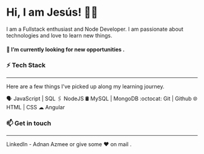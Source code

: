 <h1>Hi, I am Jesús! 👨‍💻</h1>
I am a Fullstack enthusiast and Node Developer. I am passionate about technologies and love to learn new things.

<h4>🔭 I’m currently looking for new opportunities .</h4>

<h3>⚡ Tech Stack</h3>
<hr>
 Here are a few things I've picked up along my learning journey.

🗣  JavaScript | SQL
🖇️ NodeJS
🛢️ MySQL | MongoDB
:octocat: Git | Github
🌐 HTML | CSS
☁ Angular

<h3>📫 Get in touch</h3>
<hr>
LinkedIn - Adnan Azmee
or give some ♥ on mail .
